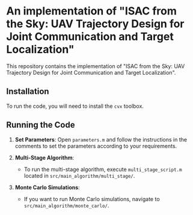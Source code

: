 # An implementation of "ISAC from the Sky: UAV Trajectory Design for Joint Communication and Target Localization" 

This repository contains the implementation of "ISAC from the Sky: UAV Trajectory Design for Joint Communication and Target Localization".

## Installation

To run the code, you will need to install the `cvx` toolbox.

## Running the Code

1. **Set Parameters**: Open `parameters.m` and follow the instructions in the comments to set the parameters according to your requirements.

2. **Multi-Stage Algorithm**:
   - To run the multi-stage algorithm, execute `multi_stage_script.m` located in `src/main_algorithm/multi_stage/`.

3. **Monte Carlo Simulations**:
   - If you want to run Monte Carlo simulations, navigate to `src/main_algorithm/monte_carlo/`.


